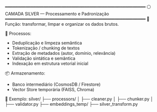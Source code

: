 ━━━━━━━━━━━━━━━━━━━━━━━━━━━━━━━━━━━━━━━━━━━━━━━━━━━━━━━
⚪ CAMADA SILVER — Processamento e Padronização
━━━━━━━━━━━━━━━━━━━━━━━━━━━━━━━━━━━━━━━━━━━━━━━━━━━━━━━
🧩 Função: transformar, limpar e organizar os dados brutos.

🔹 Processos:
  - Deduplicação e limpeza semântica
  - Tokenização / chunking de textos
  - Extração de metadados (autor, domínio, relevância)
  - Validação sintática e semântica
  - Indexação em estrutura vetorial inicial

📦 Armazenamento:
  - Banco intermediário (CosmosDB / Firestore)
  - Vector Store temporária (FAISS, Chroma)

📂 Exemplo:
silver/
 ├── processors/
 │   ├── cleaner.py
 │   ├── chunker.py
 │   ├── validator.py
 ├── embeddings_temp/
 ├── silver_transform.py
